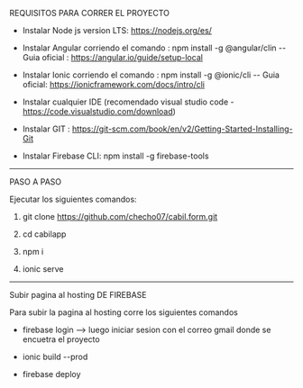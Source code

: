 REQUISITOS PARA CORRER EL PROYECTO

* Instalar Node js version LTS: https://nodejs.org/es/

* Instalar Angular corriendo el comando : npm install -g @angular/clin
 -- Guia oficial : https://angular.io/guide/setup-local

* Instalar Ionic corriendo el comando : npm install -g @ionic/cli
 -- Guia oficial: https://ionicframework.com/docs/intro/cli

* Instalar cualquier IDE (recomendado visual studio code - https://code.visualstudio.com/download)

* Instalar GIT : https://git-scm.com/book/en/v2/Getting-Started-Installing-Git

* Instalar Firebase CLI: npm install -g firebase-tools

---------------------------------------------

PASO A PASO

Ejecutar los siguientes comandos: 

1) git clone https://github.com/checho07/cabil.form.git

2) cd cabilapp

3) npm i

4) ionic serve

---------------------------------------------

Subir pagina al hosting DE FIREBASE

Para subir la pagina al hosting corre los siguientes comandos

* firebase login --> luego iniciar sesion con el correo gmail donde se encuetra el proyecto

* ionic build --prod

* firebase deploy





